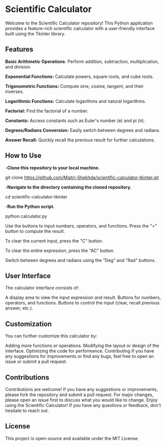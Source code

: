 # Scientific Calculator

Welcome to the Scientific Calculator repository! This Python application provides a feature-rich scientific calculator with a user-friendly interface built using the Tkinter library.

## Features
**Basic Arithmetic Operations**: Perform addition, subtraction, multiplication, and division.

**Exponential Functions:** Calculate powers, square roots, and cube roots.

**Trigonometric Functions:** Compute sine, cosine, tangent, and their inverses.

**Logarithmic Functions:** Calculate logarithms and natural logarithms.

**Factorial:** Find the factorial of a number.

**Constants:** Access constants such as Euler's number (e) and pi (π).

**Degrees/Radians Conversion:** Easily switch between degrees and radians.

**Answer Recall:** Quickly recall the previous result for further calculations.

## How to Use
-**Clone this repository to your local machine.**

git clone https://github.com/Maitri-Shekhda/scientific-calculator-tkinter.git

-**Navigate to the directory containing the cloned repository.**

cd scientific-calculator-tkinter

-**Run the Python script.**

python calculator.py

Use the buttons to input numbers, operators, and functions.
Press the "=" button to compute the result.

To clear the current input, press the "C" button.

To clear the entire expression, press the "AC" button.

Switch between degrees and radians using the "Deg" and "Rad" buttons.

## User Interface
The calculator interface consists of:

A display area to view the input expression and result.
Buttons for numbers, operators, and functions.
Buttons to control the input (clear, recall previous answer, etc.).

## Customization
You can further customize this calculator by:

Adding more functions or operations.
Modifying the layout or design of the interface.
Optimizing the code for performance.
Contributing
If you have any suggestions for improvements or find any bugs, feel free to open an issue or submit a pull request.

## Contributions
Contributions are welcome! If you have any suggestions or improvements, please fork the repository and submit a pull request. For major changes, please open an issue first to discuss what you would like to change.
Enjoy using the Scientific Calculator! If you have any questions or feedback, don't hesitate to reach out.

## License
This project is open-source and available under the MIT License.





